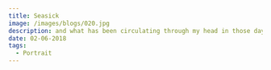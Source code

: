 ```yaml
---
title: Seasick
image: /images/blogs/020.jpg
description: and what has been circulating through my head in those days of self-isolation; and what about you? write me in the comments. oops there are not any.
date: 02-06-2018
tags:
  - Portrait
---
```

